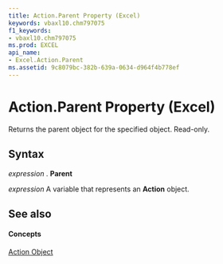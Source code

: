 ```yaml
---
title: Action.Parent Property (Excel)
keywords: vbaxl10.chm797075
f1_keywords:
- vbaxl10.chm797075
ms.prod: EXCEL
api_name:
- Excel.Action.Parent
ms.assetid: 9c8079bc-382b-639a-0634-d964f4b778ef
---
```



# Action.Parent Property (Excel)

Returns the parent object for the specified object. Read-only.


## Syntax

 _expression_ . **Parent**

 _expression_ A variable that represents an **Action** object.


## See also


#### Concepts


[Action Object](action-object-excel.md)

